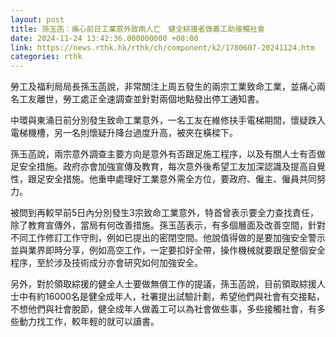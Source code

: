 ```yaml
---
layout: post
title: 孫玉菡：痛心前日工業意外致兩人亡　健全綜援者做義工助接觸社會
date: 2024-11-24 13:42:36.000000000 +08:00
link: https://news.rthk.hk/rthk/ch/component/k2/1780607-20241124.htm
categories: rthk
---
```


勞工及福利局局長孫玉菡說，非常關注上周五發生的兩宗工業致命工業，並痛心兩名工友離世，勞工處正全速調查並針對兩個地點發出停工通知書。

中環與東涌日前分別發生致命工業意外，一名工友在維修扶手電梯期間，懷疑跌入電梯機槽，另一名則懷疑升降台過度升高，被夾在橫樑下。

孫玉菡說，兩宗意外調查主要方向是意外有否跟足施工程序，以及有關人士有否做足安全措施。政府亦會加強宣傳及教育，每次意外後希望工友加深認識及提高自覺性，跟足安全措施。他重申處理好工業意外需全方位，要政府、僱主、僱員共同努力。

被問到再較早前5日內分別發生3宗致命工業意外，特首曾表示要全力查找責任，除了教育宣傳外，當局有何改善措施。孫玉菡表示，有多個層面及改善空間，針對不同工作修訂工作守則，例如已提出的密閉空間。他說值得做的是要加強安全警示並與業界即時分享，例如高空工作，一定要扣好全帶，操作機械就要跟足整個安全程序，至於涉及技術成分亦會研究如何加強安全。

另外，對於領取綜援的健全人士要做無償工作的提議，孫玉菡說，目前領取綜援人士中有約16000名是健全成年人，社署提出試驗計劃，希望他們與社會有交接點，不想他們與社會脫節，健全成年人做義工可以為社會做些事，多些接觸社會，有多些動力找工作，較年輕的就可以讀書。
